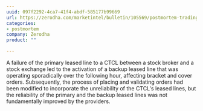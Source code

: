 ```yaml
---
uuid: 097f2292-4ca7-41f4-abdf-585177b99669
url: https://zerodha.com/marketintel/bulletin/105569/postmortem-trading-and-hanging-orders-on-12th-april-2018
categories:
- postmortem
company: Zerodha
product: ""

---
```


A failure of the primary leased line to a CTCL between a stock broker and a stock exchange led to the activation of a backup leased line that was operating sporadically over the following hour, affecting bracket and cover orders. Subsequently, the process of placing and validating orders had been modified to incorporate the unreliability of the CTCL's leased lines, but the reliability of the primary and the backup leased lines was not fundamentally improved by the providers.

